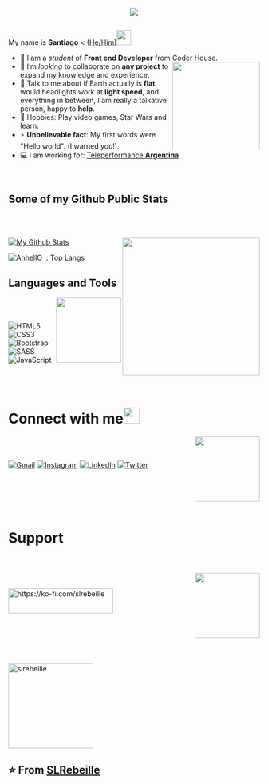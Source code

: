 <p align="center"><img src="https://i.imgur.com/A6bWGFl.gif"/></p>

## 

My name is **Santiago** < ([He/Him](https://www.mypronouns.org/he-him))<img src="https://user-images.githubusercontent.com/109183267/178823367-c546361e-cc5f-41f1-8148-f50ea79d07fa.gif" width="29px">
- 🔭 I am a *student* of **Front end Developer** from Coder House. <img src="https://user-images.githubusercontent.com/109183267/178795602-8e6ab9a8-8998-44b0-a1c6-b0a0d23d5653.png" align="right" height="175" />
- 👯 I’m *looking* to collaborate on **any project** to expand my knowledge and experience.
- 💬 Talk to me about if Earth actually is **flat**, would headlights work at **light speed**, and everything in between, I am really a talkative person, happy to **help**.
- 👾 Hobbies: Play video games, Star Wars and learn.
- ⚡ **Unbelievable fact**: My first words were "Hello world". (I warned you!).
- 💻 I am working for: <a href="https://www.teleperformance.com">Teleperformance **Argentina**</a>

<br>

## Some of my Github Public Stats


<br>
<br>


[![My Github Stats](https://github-readme-stats.vercel.app/api?username=SLRebeille&show_icons=true&title_color=3793c4&icon_color=ffbb00&text_color=ffffff&bg_color=000000)](https://github.com/SLRebeille)
<img src="https://user-images.githubusercontent.com/109183267/178798629-cc1c6afb-58c8-4ef8-afa2-d4adcfcfd8eb.png" align="right" height="275" />
<br>

<img src="https://github-readme-stats.vercel.app/api/top-langs/?username=SLRebeille&langs_count=10&title_color=3793c4&icon_color=ffbb00&text_color=ffffff&bg_color=000000&layout=compact" alt="AnhellO :: Top Langs" />

<br>

## Languages and Tools

<img src="https://user-images.githubusercontent.com/109183267/178802272-b0882df9-756c-4d75-a76b-d45ab55489d5.png" align="right" height="130" />

<br>
<br>

![HTML5](https://img.shields.io/badge/html5-%23E34F26.svg?style=for-the-badge&logo=html5&logoColor=white) ![CSS3](https://img.shields.io/badge/css3-%231572B6.svg?style=for-the-badge&logo=css3&logoColor=white) ![Bootstrap](https://img.shields.io/badge/bootstrap-%23563D7C.svg?style=for-the-badge&logo=bootstrap&logoColor=white) ![SASS](https://img.shields.io/badge/SASS-hotpink.svg?style=for-the-badge&logo=SASS&logoColor=white) ![JavaScript](https://img.shields.io/badge/javascript-%23323330.svg?style=for-the-badge&logo=javascript&logoColor=%23F7DF1E)

<br>
<br>

# Connect with me<img src="https://user-images.githubusercontent.com/109183267/178822608-a1feb258-4bd2-4f11-b071-c6c080763e9f.gif" height="32px">

<img src="https://user-images.githubusercontent.com/109183267/178796906-6beea195-c37a-448c-b312-e2a8073b98ad.png" align="right" height="130" />

<br>
<br>

<a href="mailto:santiagorebeille@gmail.com">![Gmail](https://img.shields.io/badge/Gmail-D14836?style=for-the-badge&logo=gmail&logoColor=white)</a>
<a href=https://www.instagram.com/beatersatanic/>![Instagram](https://img.shields.io/badge/Instagram-%23E4405F.svg?style=for-the-badge&logo=Instagram&logoColor=white)</a>
<a href="https://www.linkedin.com/in/santiago-rebeille-957916241/">![LinkedIn](https://img.shields.io/badge/linkedin-%230077B5.svg?style=for-the-badge&logo=linkedin&logoColor=white)</a>
<a href="https://twitter.com/BeaterSatanic/">![Twitter](https://img.shields.io/badge/Twitter-%231DA1F2.svg?style=for-the-badge&logo=Twitter&logoColor=white)</a>

<br>
<br>
<br>
<br>

# Support

<br>
<br>


<img src="https://user-images.githubusercontent.com/109183267/178821613-24e1aaf5-66c5-45b5-b39f-1b580ca015e6.png" align="right" height="130" />

<br>

<p><a href="https://ko-fi.com/slrebeille"> <img align="left" src="https://cdn.ko-fi.com/cdn/kofi3.png?v=3" height="50" width="210" alt="https://ko-fi.com/slrebeille" /></a></p>

<br>
<br>
<br>
<br>
<br>
<br>
<br>
<br>

<p align="left"><img width="170" src="https://komarev.com/ghpvc/?username=slrebeille&label=Profile%20views&color=0e75b6&style=flat" alt="slrebeille" /></p>

## ⭐️ From [SLRebeille](https://github.com/SLRebeille)
